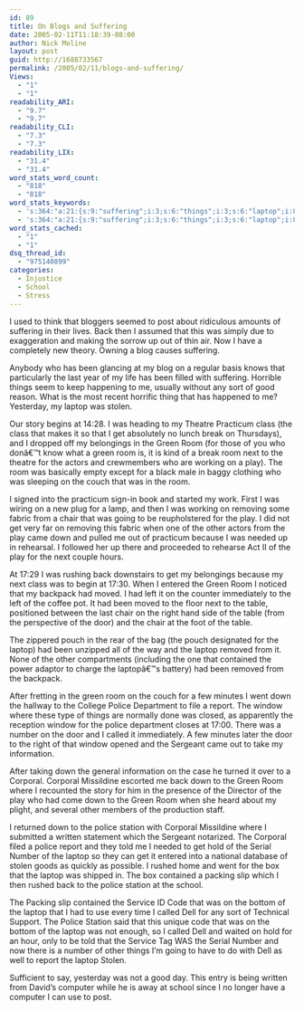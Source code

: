 ```yaml
---
id: 89
title: On Blogs and Suffering
date: 2005-02-11T11:18:39-08:00
author: Nick Moline
layout: post
guid: http://1688733567
permalink: /2005/02/11/blogs-and-suffering/
Views:
  - "1"
  - "1"
readability_ARI:
  - "9.7"
  - "9.7"
readability_CLI:
  - "7.3"
  - "7.3"
readability_LIX:
  - "31.4"
  - "31.4"
word_stats_word_count:
  - "818"
  - "818"
word_stats_keywords:
  - 's:364:"a:21:{s:9:"suffering";i:3;s:6:"things";i:3;s:6:"laptop";i:8;s:6:"stolen";i:3;s:9:"practicum";i:3;s:5:"class";i:3;s:5:"green";i:6;s:4:"room";i:9;s:4:"play";i:5;s:5:"chair";i:3;s:5:"table";i:3;s:4:"door";i:3;s:9:"contained";i:3;s:6:"police";i:6;s:6:"report";i:3;s:6:"window";i:3;s:6:"number";i:4;s:6:"called";i:3;s:8:"corporal";i:4;s:7:"station";i:3;s:4:"dell";i:3;}";'
  - 's:364:"a:21:{s:9:"suffering";i:3;s:6:"things";i:3;s:6:"laptop";i:8;s:6:"stolen";i:3;s:9:"practicum";i:3;s:5:"class";i:3;s:5:"green";i:6;s:4:"room";i:9;s:4:"play";i:5;s:5:"chair";i:3;s:5:"table";i:3;s:4:"door";i:3;s:9:"contained";i:3;s:6:"police";i:6;s:6:"report";i:3;s:6:"window";i:3;s:6:"number";i:4;s:6:"called";i:3;s:8:"corporal";i:4;s:7:"station";i:3;s:4:"dell";i:3;}";'
word_stats_cached:
  - "1"
  - "1"
dsq_thread_id:
  - "975140899"
categories:
  - Injustice
  - School
  - Stress
---
```

I used to think that bloggers seemed to post about ridiculous amounts of suffering in their lives. Back then I assumed that this was simply due to exaggeration and making the sorrow up out of thin air. Now I have a completely new theory. Owning a blog causes suffering.

Anybody who has been glancing at my blog on a regular basis knows that particularly the last year of my life has been filled with suffering. Horrible things seem to keep happening to me, usually without any sort of good reason. What is the most recent horrific thing that has happened to me? Yesterday, my laptop was stolen.

<!--more-->

Our story begins at 14:28. I was heading to my Theatre Practicum class (the class that makes it so that I get absolutely no lunch break on Thursdays), and I dropped off my belongings in the Green Room (for those of you who donâ€™t know what a green room is, it is kind of a break room next to the theatre for the actors and crewmembers who are working on a play). The room was basically empty except for a black male in baggy clothing who was sleeping on the couch that was in the room.

I signed into the practicum sign-in book and started my work. First I was wiring on a new plug for a lamp, and then I was working on removing some fabric from a chair that was going to be reupholstered for the play. I did not get very far on removing this fabric when one of the other actors from the play came down and pulled me out of practicum because I was needed up in rehearsal. I followed her up there and proceeded to rehearse Act II of the play for the next couple hours.

At 17:29 I was rushing back downstairs to get my belongings because my next class was to begin at 17:30. When I entered the Green Room I noticed that my backpack had moved. I had left it on the counter immediately to the left of the coffee pot. It had been moved to the floor next to the table, positioned between the last chair on the right hand side of the table (from the perspective of the door) and the chair at the foot of the table.

The zippered pouch in the rear of the bag (the pouch designated for the laptop) had been unzipped all of the way and the laptop removed from it. None of the other compartments (including the one that contained the power adaptor to charge the laptopâ€™s battery) had been removed from the backpack.

After fretting in the green room on the couch for a few minutes I went down the hallway to the College Police Department to file a report. The window where these type of things are normally done was closed, as apparently the reception window for the police department closes at 17:00. There was a number on the door and I called it immediately. A few minutes later the door to the right of that window opened and the Sergeant came out to take my information.

After taking down the general information on the case he turned it over to a Corporal. Corporal Missildine escorted me back down to the Green Room where I recounted the story for him in the presence of the Director of the play who had come down to the Green Room when she heard about my plight, and several other members of the production staff.

I returned down to the police station with Corporal Missildine where I submitted a written statement which the Sergeant notarized. The Corporal filed a police report and they told me I needed to get hold of the Serial Number of the laptop so they can get it entered into a national database of stolen goods as quickly as possible. I rushed home and went for the box that the laptop was shipped in. The box contained a packing slip which I then rushed back to the police station at the school.

The Packing slip contained the Service ID Code that was on the bottom of the laptop that I had to use every time I called Dell for any sort of Technical Support. The Police Station said that this unique code that was on the bottom of the laptop was not enough, so I called Dell and waited on hold for an hour, only to be told that the Service Tag WAS the Serial Number and now there is a number of other things I&#8217;m going to have to do with Dell as well to report the laptop Stolen.

Sufficient to say, yesterday was not a good day. This entry is being written from David&#8217;s computer while he is away at school since I no longer have a computer I can use to post.